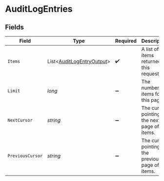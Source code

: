 # AuditLogEntries


## Fields

| Field                                                                       | Type                                                                        | Required                                                                    | Description                                                                 | Example                                                                     |
| --------------------------------------------------------------------------- | --------------------------------------------------------------------------- | --------------------------------------------------------------------------- | --------------------------------------------------------------------------- | --------------------------------------------------------------------------- |
| `Items`                                                                     | List<[AuditLogEntryOutput](../../Models/Components/AuditLogEntryOutput.md)> | :heavy_check_mark:                                                          | A list of items returned for this request.                                  |                                                                             |
| `Limit`                                                                     | *long*                                                                      | :heavy_minus_sign:                                                          | The number of items for this page.                                          | 20                                                                          |
| `NextCursor`                                                                | *string*                                                                    | :heavy_minus_sign:                                                          | The cursor pointing at the next page of items.                              | ZXhhbXBsZTE                                                                 |
| `PreviousCursor`                                                            | *string*                                                                    | :heavy_minus_sign:                                                          | The cursor pointing at the previous page of items.                          | Xkjss7asS                                                                   |